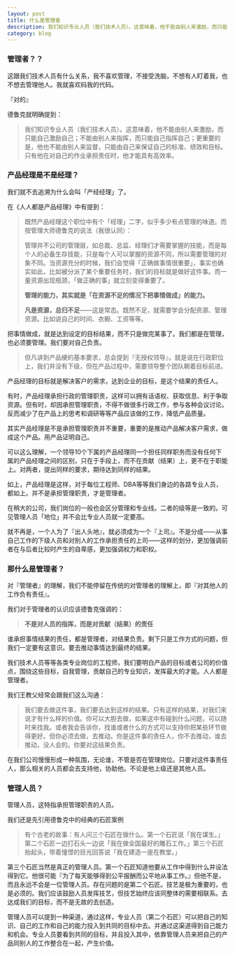 ```yaml
---
layout: post
title: 什么是管理者
description: 我们知识专业人员（我们技术人员）。这意味着，他不能由别人来激励，而只能自己激励自己；不能由别人来指挥，而只能自己指挥自己；更重要的是，他也不能由别人来监督，只能由自己来保证自己的标准、绩效和目标。只有他在对自己的作业承担责任时，他才能具有高效率。
category: blog
---
```


### 管理者？？  

这跟我们技术人员有什么关系，我不喜欢管理，不接受洗脑，不想有人盯着我，也不想去管理他人。我就喜欢码我的代码。

『对的』

德鲁克就明确提到：
> 我们知识专业人员（我们技术人员）。这意味着，他不能由别人来激励，而只能自己激励自己；不能由别人来指挥，而只能自己指挥自己；更重要的是，他也不能由别人来监督，只能由自己来保证自己的标准、绩效和目标。只有他在对自己的作业承担责任时，他才能具有高效率。

### 产品经理是不是经理？
我们就不去追溯为什么会叫「产经经理」了。

在《人人都是产品经理》中有提到：
> 既然产品经理这个职位中有个「经理」二字，似乎多少有点管理的味道。而按管理大师德鲁克的说法（我很认同）：
>
> 管理并不公司的管理层，如总裁、总监、经理们才需要掌握的技能，而是每个人的必备生存技能，只是每个人可以掌握的资源不同，所以需要管理的对象不同。当资源充分的时候，我们会觉得「正确做事情很重要」，事实也确实如此，比如被分派了某个重要任务时，我们的目标就是做好这件事。而一量资源出现瓶颈，「做正确的事」就立刻变得重要了。
>
>**管理的能力，其实就是「在资源不足的情况下把事情做成」的能力。**
>
>**凡是资源，总归不足**——这是常态。既然不足，就需要学会分配资源、管理资源。比如说自己的时间、衣橱、工资等等。

把事情做成，就是达到设定的目标结果，而不只是做完某事了。我们都是在管理，也必须要管理。我们要对自己负责。

> 但凡讲到产品绠的基本要求，总会提到『无授权领导』，就是说在行政职位上，我们并没有下级，但在产品过程中，需要领导整个团队朝着目标前进。

产品经理的目标就是解决客户的需求，达到企业的目标，是这个结果的责任人。

有时，产品经理承担行政的管理职责，这样可以拥有话语权、获取信息、利于争取资源。但有时，却因承担管理职责，不得不做很多行政工作，参与各种会议讨论。反而减少了在产品上的思考和调研等等产品应该做的工作，降低产品质量。

其实产品经理是不是承担管理职责并不重要，重要的是推动产品解决客户需求，做成这个产品。用产品证明自己。

可以这么理解，一个领导10个下属的产品经理同一个担任同样职务而没有任何下属的产品经理之间的区别，只在于手段上，而不在贡献（结果）上，更不在于职能上。对两者，提出同样的要求，期待达到同样的结果。

如上，产品经理是这样，对于每位工程师、DBA等等我们身边的各路专业人员，都如上。并不是承担管理职责，才是管理者。

在稍大的公司，我们岗位的一般也会区分管理和专业线。二者的级等是一致的。可见管理人员「地位」并不会比专业人员就一定要高。

就不再是，一个人为了『出人头地』，就必须成为一个『上司』。不是分成——从事自己工作的下级人员和对别人的工作承担责任的上司——这样的划分，更加强调前者在与后者比较时产生的自卑感，更加强调权力和职权。


### 那什么是管理者？

对『管理者』的理解，我们不能停留在传统的对管理者的理解上，即『对其他人的工作负有责任』。

我们对于管理者的认识应该德鲁克强调的：

> **不是对人员的指挥，而是对贡献（结果）的责任**

谁承担事情结果的责任，都是管理者，对结果负责。剩下只是工作方式的问题，但我们一定要有这意识。要去推动事情达到最终的结果。

我们技术人员等等各类专业岗位的工程师，我们要明白产品的目标或者公司的价值点，围绕这些目标，自我管理，贡献自己的专业知识，发挥最大的才能。人人都是管理者。

我们王教父经常会跟我们这么沟通：

> 我们要去做这件事，我们要去达到这样的结果。只有这样的结果，对我们来说才有什么样的价值。你可以大胆去做，如果这中有碰到什么问题，可以随时来找我。或者我会告诉你，找谁或者什么的方式可以支持你把某些环节做得更好。但你必须去做，去推动。你是这件事的责任人，你不去推动，谁去推动，没人会的。你要对这结果负责。

在我们公司慢慢形成一种氛围，无论谁，不管是否在管理岗位。只要对这件事责任人，那么相关的人员都会去支持他，协助他。不论是他上级还是其他人员。

### 管理人员？

管理人员，这特指承担管理职责的人员。

我们还是先引用德鲁克中的经典的石匠案例

> 有个古老的故事：有人问三个石匠在做什么。第一个石匠说「我在谋生。」第二个石匠一边打石头一边说「我在做全国最好的雕石工作。」第三个石匠抬起头，带着憧憬的目光回答说「我在建造一座在教堂。」

第三个石匠当然是真正的管理人员。第一个石匠知道他要从工作中得到什么并设法得到它。他很可能『为了每天能够得到公平报酬而公平地从事工作。』但他不是，而且永远不会是一位管理人员。存在问题的是第二个石匠。技艺是极为重要的，也是必须的。我们应该鼓励人员发挥技艺，但技艺始终应该同整体的需要相联系。去达成我们的目标，而不是无故的去创造。

管理人员可以提到一种渠道，通过这样，专业人员（第二个石匠）可以把自己的知识、自己的工作和自己的能力投入到共同的目标中去。并通过这渠道得到自己能力和机会。专业人员要看到共同的目标，并且投入其中，依靠管理人员来把自己的产品同别人的工作整合在一起，产生价值。